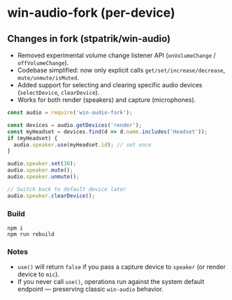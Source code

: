 # win-audio-fork (per-device)

## Changes in fork (stpatrik/win-audio)

- Removed experimental volume change listener API (`onVolumeChange` / `offVolumeChange`).
- Codebase simplified: now only explicit calls `get/set/increase/decrease`, `mute/unmute/isMuted`.
- Added support for selecting and clearing specific audio devices (`selectDevice`, `clearDevice`).
- Works for both render (speakers) and capture (microphones).

```js
const audio = require('win-audio-fork');

const devices = audio.getDevices('render');
const myHeadset = devices.find(d => d.name.includes('Headset'));
if (myHeadset) {
  audio.speaker.use(myHeadset.id); // set once
}

audio.speaker.set(30);
audio.speaker.mute();
audio.speaker.unmute();

// Switch back to default device later
audio.speaker.clearDevice();
```

### Build
```
npm i
npm run rebuild
```

### Notes
- `use()` will return `false` if you pass a capture device to `speaker` (or render device to `mic`).
- If you never call `use()`, operations run against the system default endpoint — preserving classic `win-audio` behavior.
```